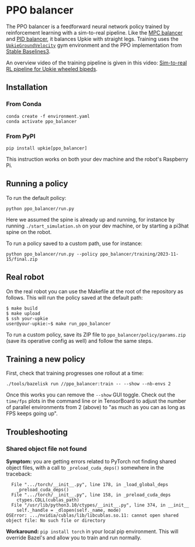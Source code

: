 # PPO balancer

The PPO balancer is a feedforward neural network policy trained by reinforcement learning with a sim-to-real pipeline. Like the [MPC balancer](https://github.com/upkie/mpc_balancer) and [PID balancer](https://upkie.github.io/upkie/pid-balancer.html), it balances Upkie with straight legs. Training uses the <code><a href="https://upkie.github.io/upkie/classupkie_1_1envs_1_1upkie__ground__velocity_1_1UpkieGroundVelocity.html">UpkieGroundVelocity</a></code> gym environment and the PPO implementation from [Stable Baselines3](https://stable-baselines3.readthedocs.io/en/master/modules/ppo.html).

An overview video of the training pipeline is given in this video: [Sim-to-real RL pipeline for Upkie wheeled bipeds](https://www.youtube.com/shorts/bvWgYso1dzI).

## Installation

### From Conda

```console
conda create -f environment.yaml
conda activate ppo_balancer
```

### From PyPI

```console
pip install upkie[ppo_balancer]
```

This instruction works on both your dev machine and the robot's Raspberry Pi.

## Running a policy

To run the default policy:

```console
python ppo_balancer/run.py
```

Here we assumed the spine is already up and running, for instance by running ``./start_simulation.sh`` on your dev machine, or by starting a pi3hat spine on the robot.

To run a policy saved to a custom path, use for instance:

```console
python ppo_balancer/run.py --policy ppo_balancer/training/2023-11-15/final.zip
```

## Real robot

On the real robot you can use the Makefile at the root of the repository as follows. This will run the policy saved at the default path:

```console
$ make build
$ make upload
$ ssh your-upkie
user@your-upkie:~$ make run_ppo_balancer
```

To run a custom policy, save its ZIP file to ``ppo_balancer/policy/params.zip`` (save its operative config as well) and follow the same steps.

## Training a new policy

First, check that training progresses one rollout at a time:

```
./tools/bazelisk run //ppo_balancer:train -- --show --nb-envs 2
```

Once this works you can remove the ``--show`` GUI toggle. Check out the `time/fps` plots in the command line or in TensorBoard to adjust the number of parallel environments from 2 (above) to "as much as you can as long as FPS keeps going up".

## Troubleshooting

### Shared object file not found

**Symptom:** you are getting errors related to PyTorch not finding shared object files, with a call to ``_preload_cuda_deps()`` somewhere in the traceback:

```
  File ".../torch/__init__.py", line 178, in _load_global_deps
    _preload_cuda_deps()
  File ".../torch/__init__.py", line 158, in _preload_cuda_deps
    ctypes.CDLL(cublas_path)
  File "/usr/lib/python3.10/ctypes/__init__.py", line 374, in __init__
    self._handle = _dlopen(self._name, mode)
OSError: .../nvidia/cublas/lib/libcublas.so.11: cannot open shared object file: No such file or directory
```

**Workaround:** ``pip install torch`` in your local pip environment. This will override Bazel's and allow you to train and run normally.
